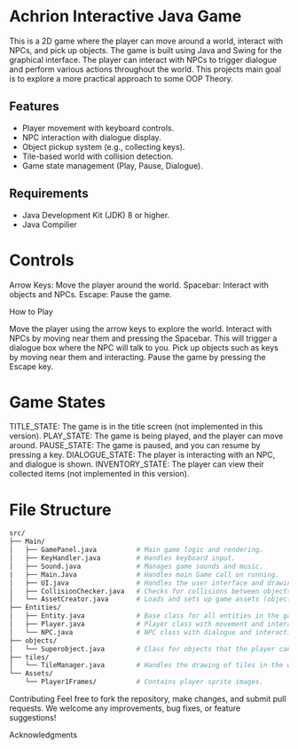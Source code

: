 # Achrion Interactive Java Game

This is a 2D game where the player can move around a world, interact with NPCs, and pick up objects. The game is built using Java and Swing for the graphical interface. 
The player can interact with NPCs to trigger dialogue and perform various actions throughout the world. This projects main goal is to explore a more practical approach to some 
OOP Theory. 

## Features
- Player movement with keyboard controls.
- NPC interaction with dialogue display.
- Object pickup system (e.g., collecting keys).
- Tile-based world with collision detection.
- Game state management (Play, Pause, Dialogue).

## Requirements
- Java Development Kit (JDK) 8 or higher.
- Java Compilier 

# Controls
Arrow Keys: Move the player around the world.
Spacebar: Interact with objects and NPCs.
Escape: Pause the game.

How to Play

Move the player using the arrow keys to explore the world.
Interact with NPCs by moving near them and pressing the Spacebar. This will trigger a dialogue box where the NPC will talk to you.
Pick up objects such as keys by moving near them and interacting.
Pause the game by pressing the Escape key.

# Game States
TITLE_STATE: The game is in the title screen (not implemented in this version).
PLAY_STATE: The game is being played, and the player can move around.
PAUSE_STATE: The game is paused, and you can resume by pressing a key.
DIALOGUE_STATE: The player is interacting with an NPC, and dialogue is shown.
INVENTORY_STATE: The player can view their collected items (not implemented in this version).

# File Structure
```bash
src/
├── Main/
│   ├── GamePanel.java          # Main game logic and rendering.
│   ├── KeyHandler.java         # Handles keyboard input.
│   ├── Sound.java              # Manages game sounds and music.
|   ├── Main.Java               # Handles main Game call on running. 
│   ├── UI.java                 # Handles the user interface and drawing dialogue.
│   ├── CollisionChecker.java   # Checks for collisions between objects and the player.
│   └── AssetCreator.java       # Loads and sets up game assets (objects, NPCs, etc.).
├── Entities/
│   ├── Entity.java             # Base class for all entities in the game.
│   ├── Player.java             # Player class with movement and interaction logic.
│   └── NPC.java                # NPC class with dialogue and interaction.
├── objects/
│   └── Superobject.java        # Class for objects that the player can interact with.
├── tiles/
│   └── TileManager.java        # Handles the drawing of tiles in the world.
└── Assets/
    └── Player1Frames/          # Contains player sprite images.
```
Contributing
Feel free to fork the repository, make changes, and submit pull requests. We welcome any improvements, bug fixes, or feature suggestions!


Acknowledgments
